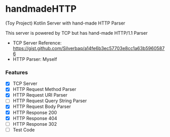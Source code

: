 # handmadeHTTP
(Toy Project) Kotlin Server with hand-made HTTP Parser

This server is powered by TCP but has hand-made HTTP/1.1 Parser 
- TCP Server Reference: https://gist.github.com/Silverbaq/a14fe6b3ec57703e8cc1a63b59605876
- HTTP Parser: Myself

### Features
- [x] TCP Server
- [x] HTTP Request Method Parser
- [x] HTTP Request URI Parser
- [ ] HTTP Request Query String Parser
- [x] HTTP Request Body Parser
- [x] HTTP Response 200
- [x] HTTP Response 404
- [ ] HTTP Response 302
- [ ] Test Code